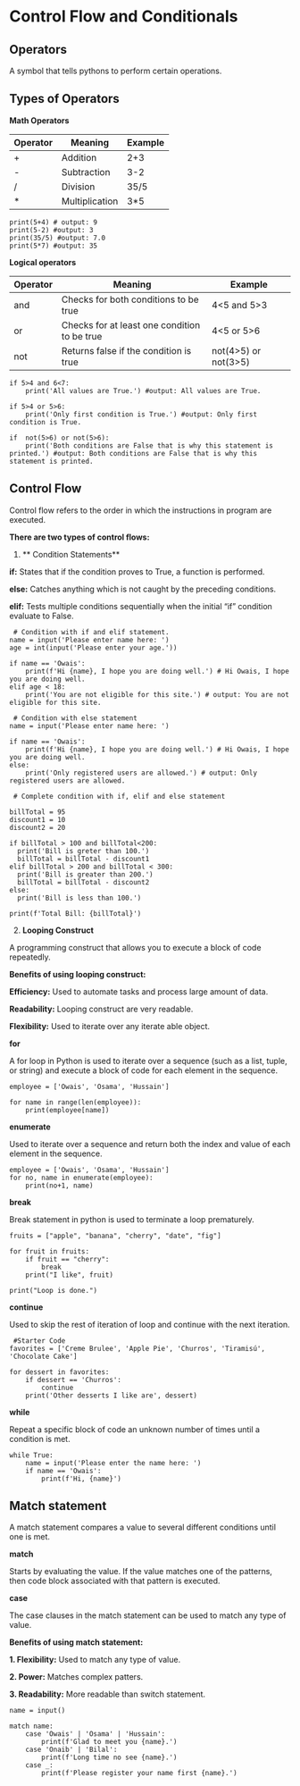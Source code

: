 # Control Flow and Conditionals

## Operators
A symbol that tells pythons to perform certain operations.


## Types of Operators

**Math Operators**

|Operator|Meaning|Example|
|------------|-----------|------------|
| +	     |Addition|2+3        	|
| -	     |Subtraction|3-2	|
| /	     |Division	|35/5	|
| *	     |Multiplication|3*5	|

```
print(5+4) # output: 9
print(5-2) #output: 3
print(35/5) #output: 7.0
print(5*7) #output: 35
```


**Logical operators**

|Operator	|Meaning	|Example	|
|--------------------|--------------------|--------------------|
| and 		|Checks for both conditions to be true		|4<5 and 5>3	|
| or 		| Checks for at least one condition to be true	|4<5 or 5>6	|
|not 		|Returns false if the condition is true		|not(4>5) or not(3>5)|

```
if 5>4 and 6<7:
    print('All values are True.') #output: All values are True.

if 5>4 or 5>6:
    print('Only first condition is True.') #output: Only first condition is True.

if  not(5>6) or not(5>6):
    print('Both conditions are False that is why this statement is printed.') #output: Both conditions are False that is why this statement is printed.
```


## Control Flow
Control flow refers to the order in which the instructions in program are executed.

**There are two types of control flows:**

1. ** Condition Statements**

**if:** States that if the condition proves to True, a function is performed.

**else:** Catches anything which is not caught by the preceding conditions.

**elif:** Tests multiple conditions sequentially when the initial “if” condition evaluate to False.

```
 # Condition with if and elif statement.
name = input('Please enter name here: ')
age = int(input('Please enter your age.'))

if name == 'Owais':
    print(f'Hi {name}, I hope you are doing well.') # Hi Owais, I hope you are doing well.
elif age < 18:
    print('You are not eligible for this site.') # output: You are not eligible for this site.

 # Condition with else statement
name = input('Please enter name here: ')

if name == 'Owais':
    print(f'Hi {name}, I hope you are doing well.') # Hi Owais, I hope you are doing well.
else:
    print('Only registered users are allowed.') # output: Only registered users are allowed.
 
 # Complete condition with if, elif and else statement

billTotal = 95
discount1 = 10 
discount2 = 20 

if billTotal > 100 and billTotal<200:
  print('Bill is greter than 100.')
  billTotal = billTotal - discount1
elif billTotal > 200 and billTotal < 300:
  print('Bill is greater than 200.')
  billTotal = billTotal - discount2
else:
  print('Bill is less than 100.')

print(f'Total Bill: {billTotal}')

```


2. **Looping Construct**

A programming construct that allows you to execute a block of code repeatedly.


**Benefits of using looping construct:**


**Efficiency:** Used to automate tasks and process large amount of data.

**Readability:** Looping construct are very readable.

**Flexibility:** Used to iterate over any iterate able object.


**for** 

A for loop in Python is used to iterate over a sequence (such as a list, tuple, or string) and execute a block of code for each element in the sequence.


```
employee = ['Owais', 'Osama', 'Hussain']

for name in range(len(employee)):
    print(employee[name])
```


**enumerate**

Used to iterate over a sequence and return both the index and value of each element in the sequence.
```
employee = ['Owais', 'Osama', 'Hussain']
for no, name in enumerate(employee):
    print(no+1, name)
```


**break** 

Break statement in python is used to terminate a loop prematurely.
```
fruits = ["apple", "banana", "cherry", "date", "fig"]

for fruit in fruits:
    if fruit == "cherry":
        break
    print("I like", fruit)

print("Loop is done.")

```


**continue** 

Used to skip the rest of iteration of loop and continue with the next iteration.
```
 #Starter Code
favorites = ['Creme Brulee', 'Apple Pie', 'Churros', 'Tiramisú', 'Chocolate Cake']

for dessert in favorites:
    if dessert == 'Churros':
        continue
    print('Other desserts I like are', dessert)
```


**while** 

Repeat a specific block of code an unknown number of times until a condition is met.

```
while True:
    name = input('Please enter the name here: ')
    if name == 'Owais':
        print(f'Hi, {name}')
```


## Match statement
A match statement compares a value to several different conditions until one is met.


**match**

Starts by evaluating the value. If the value matches one of the patterns, then code block associated with that pattern is executed.


**case**

The case clauses in the match statement can be used to match any type of value.


**Benefits of using match statement:**

**1. Flexibility:** Used to match any type of value.

**2. Power:** Matches complex patters.

**3. Readability:** More readable than switch statement.

```
name = input()

match name:
    case 'Owais' | 'Osama' | 'Hussain':
        print(f'Glad to meet you {name}.')
    case 'Onaib' | 'Bilal':
        print(f'Long time no see {name}.')
    case _:
        print(f'Please register your name first {name}.')
```
